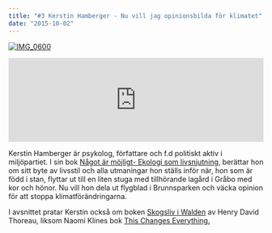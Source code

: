```yaml
---
title: "#3 Kerstin Hamberger - Nu vill jag opinionsbilda för klimatet"
date: "2015-10-02"
---
```


[![IMG_0600](http://www.klimatpodden.se/wp-content/uploads/2015/10/IMG_0600-1024x683.jpg)](http://www.klimatpodden.se/wp-content/uploads/2015/10/IMG_0600.jpg)

<iframe src="https://w.soundcloud.com/player/?url=https%3A//api.soundcloud.com/tracks/226556331&amp;auto_play=false&amp;hide_related=false&amp;show_comments=true&amp;show_user=true&amp;show_reposts=false&amp;visual=false&amp;show_artwork=false" width="100%" height="166" frameborder="no" scrolling="no"></iframe>

Kerstin Hamberger är psykolog, författare och f.d politiskt aktiv i miljöpartiet. I sin bok [Något är möjligt- Ekologi som livsnjutning](https://www.adlibris.com/se/bok/nagot-ar-mojligt-ekologi-som-livsnjutning-9789197709934), berättar hon om sitt byte av livsstil och alla utmaningar hon ställs inför när, hon som är född i stan, flyttar ut till en liten stuga med tillhörande lagård i Gråbo med kor och hönor. Nu vill hon dela ut flygblad i Brunnsparken och väcka opinion för att stoppa klimatförändringarna.

I avsnittet pratar Kerstin också om boken [Skogsliv i Walden](https://sv.wikipedia.org/wiki/Henry_David_Thoreau) av Henry David Thoreau, liksom Naomi Klines bok [This Changes Everything.](http://thischangeseverything.org/)
